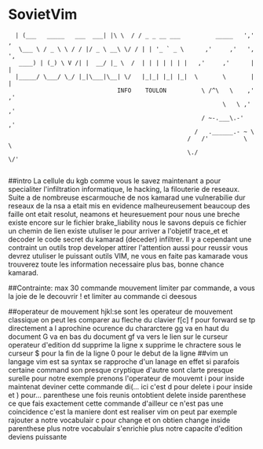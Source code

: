 # SovietVim
```   / ____|          (_)    | \ \    / (_)                      -. .
  | (___   _____   ___  ___| |\ \  / / _ _ __ ___          _____   ',' ,
   \___ \ / _ \ \ / / |/ _ \ __\ \/ / | | '_ ` _ \      ,'     ,'   ', ',
   ____) | (_) \ V /| |  __/ |_ \  /  | | | | | | |   ,'     ,'      |  |
  |_____/ \___/ \_/ |_|\___|\__| \/   |_|_| |_| |_|  \       \       |  |
                               INFO    TOULON          \ /^\   \    ,' ,'
                                                             \   \ ,' ,'
                                                       / ~-.___\.-'  ,'
                                                     /   .______.- ~ \
                                                   /   /'          \   \
                                                   \./               \/'
                                                   
```
##intro
La cellule du kgb comme vous le savez maintenant a pour specialiter l'infiltration informatique, le hacking, la filouterie de reseaux.
Suite a de nombreuse escarmouche de nos kamarad une vulnerabilie dur reseaux de la nsa a etait mis en evidence 
malheureusement beaucoup des faille ont etait resolut, neamons et heuresuement pour nous une breche 
existe encore sur le fichier brake_liability nous le savons depuis ce fichier un chemin de lien existe utuliser le 
pour arriver a l'objetif trace_et et decoder le code secret du kamarad (deceder) infiltrer.
Il y a cependant une contraint un outils trop developer attirer l'attention aussi pour reussir vous
devrez utuliser le puissant outils VIM, ne vous en faite pas kamarade vous trouverez toute les information
necessaire plus bas, bonne chance kamarad.

##Contrainte:
  max 30 commande
  mouvement limiter par commande, a vous la joie de le decouvrir !
  et limiter au commande ci deesous

##operateur de mouvement
  hjkl:se sont les operateur de mouvement classique on peut les comparer au fleche du clavier
  f[c] f pour forward se tp directement a l aprochine ocurence du chararctere
  gg va en haut du document
  G va en bas du document
  gf va vers le lien sur le curseur
  operateur d'edition
  dd  supprime la ligne
  x supprime le chractere sous le curseur
  $ pour la fin de la ligne
  0 pour le debut de la ligne
##vim un langage
  vim est sa syntax se rapproche d'un lanage en effet si parafois certaine command son presque cryptique
  d'autre sont clarte presque surelle pour notre exemple prenons l'operateur de mouvemt i pour inside
  maintenat deviner cette commande di(... ici c'est d pour delete i pour inside et ) pour... parenthese une
  fois reunis ontobtient delete inside parenthese ce que fais exactement cette commande d'ailleur ce n'est
  pas une coincidence c'est la maniere dont est realiser vim on peut par exemple rajouter a notre vocabulair 
  c pour change et on obtien change inside parenthese plus notre vocabulair s'enrichie plus notre capacite d'edition
  deviens puissante

